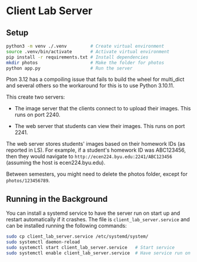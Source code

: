 # Client Lab Server

## Setup

```bash
python3 -m venv ./.venv         # Create virtual environment
source .venv/bin/activate       # Activate virtual environment
pip install -r requirements.txt # Install dependencies
mkdir photos                    # Make the folder for photos
python app.py                   # Run the server
```

Pton 3.12 has a compoiling issue that fails to build the wheel for multi_dict and several others so the workaround for this is to use Python 3.10.11. 

This create two servers:

  - The image server that the clients connect to to upload their images. This runs on port 2240.
    
  - The web server that students can view their images. This runs on port 2241.

The web server stores students' images based on their homework IDs (as reported in LS). For example, if a student's homework ID was ABC123456, then they would navigate to `http://ecen224.byu.edu:2241/ABC123456` (assuming the host is ecen224.byu.edu).

Between semesters, you might need to delete the photos folder, except for `photos/123456789`.

## Running in the Background

You can install a systemd service to have the server run on start up and restart automatically if it crashes. The file is `client_lab_server.service` and can be installed running the following commands:

```bash
sudo cp client_lab_server.service /etc/systemd/system/
sudo systemctl daemon-reload
sudo systemctl start client_lab_server.service   # Start service
sudo systemctl enable client_lab_server.service  # Have service run on boot

```
